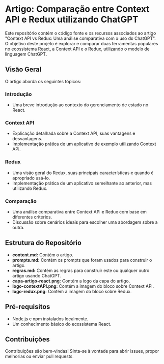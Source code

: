# Artigo: Comparação entre Context API e Redux utilizando ChatGPT

Este repositório contém o código fonte e os recursos associados ao artigo "Context API vs Redux: Uma análise comparativa com o uso do ChatGPT". O objetivo deste projeto é explorar e comparar duas ferramentas populares no ecossistema React, a Context API e o Redux, utilizando o modelo de linguagem ChatGPT.

## Visão Geral
O artigo aborda os seguintes tópicos:

### Introdução
+ Uma breve introdução ao contexto do gerenciamento de estado no React.

### Context API
+ Explicação detalhada sobre a Context API, suas vantagens e desvantagens.
+ Implementação prática de um aplicativo de exemplo utilizando Context API.

### Redux
+ Uma visão geral do Redux, suas principais características e quando é apropriado usá-lo.
+ Implementação prática de um aplicativo semelhante ao anterior, mas utilizando Redux.

### Comparação
+ Uma análise comparativa entre Context API e Redux com base em diferentes critérios.
+ Discussão sobre cenários ideais para escolher uma abordagem sobre a outra.

## Estrutura do Repositório
+ **content.md:** Contém o artigo.
+ **prompts.md:** Contém os prompts que foram usados para construir o artigo.
+ **regras.md:** Contém as regras para construir este ou qualquer outro artigo usando ChatGPT.
+ **capa-artigo-react.png:** Contém a logo da capa do artigo.
+ **logo-contextAPI.png:** Contém a imagem do bloco sobre Context API.
+ **logo-redux.png:** Contém a imagem do bloco sobre Redux.

## Pré-requisitos
+ Node.js e npm instalados localmente.
+ Um conhecimento básico do ecossistema React.

## Contribuições
Contribuições são bem-vindas! Sinta-se à vontade para abrir issues, propor melhorias ou enviar pull requests.